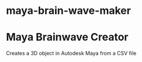 # maya-brain-wave-maker
<h1>Maya Brainwave Creator</h1>
Creates a 3D object in Autodesk Maya from a CSV file
